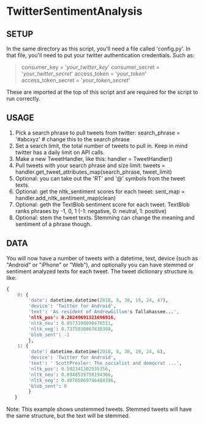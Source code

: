 # TwitterSentimentAnalysis
## SETUP 

In the same directory as this script, you'll need a file called 'config.py'. In that file, you'll  need to put your twitter authentication credentials.  Such as:

> consumer_key = '_your_twitter_key_'
> consumer_secret = '_your_twitter_secret_'
> access_token = '_your_token_'
> access_token_secret = '_your_token_secret_'

These are imported at the top of this script and are required
for the script to run correctly.
## USAGE

1. Pick a search phrase to pull tweets from twitter:
search_phrase = '#abcxyz' # change this to the search phrase
2. Set a search limit, the total number of tweets to pull in. Keep in mind twitter has a daily limit on API calls.
3. Make a new TweetHandler, like this:
handler = TweetHandler()
4. Pull tweets with your search phrase and size limit:
tweets = handler.get_tweet_attributes_map(search_phrase, tweet_limit)
5. Optional: you can take out the 'RT' and '@' symbols from the tweet texts.
6. Optional: get the nltk_sentiment scores for each tweet:
sent_map = handler.add_nltk_sentiment_map(clean)
7. Optional: geth the TextBlob sentiment score for each tweet. TextBlob ranks phrases by -1, 0, 1 (-1: negative, 0: neutral, 1: positive)
8. Optional: stem the tweet texts. Stemming can change the meaning and sentiment of a phrase though.
    
## DATA

You will now have a number of tweets with a datetime, text,
device (such as "Android" or "iPhone" or "Web"), and optionally 
you can have stemmed or sentiment analyzed texts for each tweet. 
The tweet dictionary structure is like:


```python
{
    0: {
        'date': datetime.datetime(2018, 8, 30, 19, 24, 47),
        'device': 'Twitter for Android',
        'text': 'As resident of AndrewGillum's Tallahassee...',
        'nltk_pos': 0.26249691321696916,
        'nltk_neu': 0.8573198090476511,
        'nltk_neg': 0.7375030867830308,
        'blob_sent': -1
        },
    1: {
        'date': datetime.datetime(2018, 8, 30, 19, 24, 6),
        'device': 'Twitter for Android',
        'text': ' ScottPresler: The socialist and democrat ...',
        'nltk_pos': 0.592341302535156,
        'nltk_neu': 0.8948539758194366,
        'nltk_neg': 0.40765869746484396,
        'blob_sent': 0
        }
   }
```


Note: This example shows unstemmed tweets. Stemmed tweets will have the same
structure, but the text will be stemmed.
